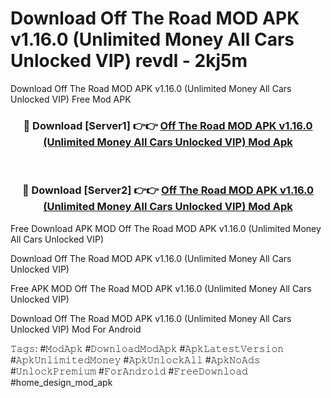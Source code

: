 # Download Off The Road MOD APK v1.16.0 (Unlimited Money All Cars Unlocked VIP) revdl - 2kj5m
Download Off The Road MOD APK v1.16.0 (Unlimited Money All Cars Unlocked VIP) Free Mod APK

<div align="center">
<h3>🔴 Download [Server1] 👉👉 <a href="https://apk-comot.site?title=Off_The_Road_MOD_APK_v1.16.0_(Unlimited_Money_All_Cars_Unlocked_VIP)">Off The Road MOD APK v1.16.0 (Unlimited Money All Cars Unlocked VIP) Mod Apk</a></h3><br>

<h3>🔴 Download [Server2] 👉👉 <a href="https://apk-comot.site?title=Off_The_Road_MOD_APK_v1.16.0_(Unlimited_Money_All_Cars_Unlocked_VIP)">Off The Road MOD APK v1.16.0 (Unlimited Money All Cars Unlocked VIP) Mod Apk</a></h3>
</div>


Free Download APK MOD Off The Road MOD APK v1.16.0 (Unlimited Money All Cars Unlocked VIP)

Download Off The Road MOD APK v1.16.0 (Unlimited Money All Cars Unlocked VIP) 

Free APK MOD Off The Road MOD APK v1.16.0 (Unlimited Money All Cars Unlocked VIP) 

Download Off The Road MOD APK v1.16.0 (Unlimited Money All Cars Unlocked VIP) Mod For Android

𝚃𝚊𝚐𝚜: #𝙼𝚘𝚍𝙰𝚙𝚔 #𝙳𝚘𝚠𝚗𝚕𝚘𝚊𝚍𝙼𝚘𝚍𝙰𝚙𝚔 #𝙰𝚙𝚔𝙻𝚊𝚝𝚎𝚜𝚝𝚅𝚎𝚛𝚜𝚒𝚘𝚗 #𝙰𝚙𝚔𝚄𝚗𝚕𝚒𝚖𝚒𝚝𝚎𝚍𝙼𝚘𝚗𝚎𝚢 #𝙰𝚙𝚔𝚄𝚗𝚕𝚘𝚌𝚔𝙰𝚕𝚕 #𝙰𝚙𝚔𝙽𝚘𝙰𝚍𝚜 #𝚄𝚗𝚕𝚘𝚌𝚔𝙿𝚛𝚎𝚖𝚒𝚞𝚖 #𝙵𝚘𝚛𝙰𝚗𝚍𝚛𝚘𝚒𝚍 #𝙵𝚛𝚎𝚎𝙳𝚘𝚠𝚗𝚕𝚘𝚊𝚍 #home_design_mod_apk